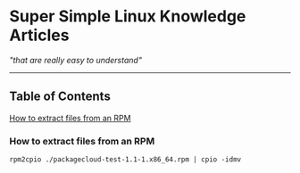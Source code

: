 # Super Simple Linux Knowledge Articles #
*"that are really easy to understand"*

---

## Table of Contents ##
[How to extract files from an RPM](#how-to-extract-files-from-an-rpm)

### How to extract files from an RPM ###

```console
rpm2cpio ./packagecloud-test-1.1-1.x86_64.rpm | cpio -idmv
```
